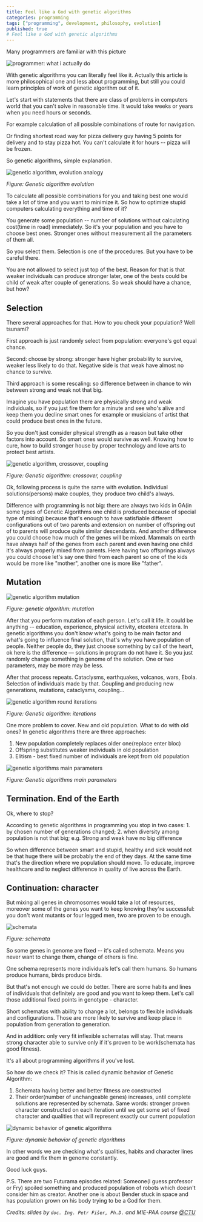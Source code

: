 ```yaml
---
title: Feel like a God with genetic algorithms
categories: programming
tags: ["programming", development, philosophy, evolution]
published: true
# Feel like a God with genetic algorithms
---
```


Many programmers are familiar with this picture

![programmer: what i actually do][20150129065449]

With genetic algorithms you can literally feel like it. Actually this article is more philosophical one and less about programming, but still you could learn principles of work of genetic algorithm out of it.

Let's start with statements that there are class of problems in computers world that you can't solve in reasonable time. It would take weeks or years when you need hours or seconds.

For example calculation of all possible combinations of route for navigation.

Or finding shortest road way for pizza delivery guy having 5 points for delivery and to stay pizza hot. You can't calculate it for hours -- pizza will be frozen.

So genetic algorithms, simple explanation.

![genetic algorithm, evolution analogy][20150127154453]

*Figure: Genetic algorithm evolution*

To calculate all possible combinations for you and taking best one would take a lot of time and you want to minimize it. So how to optimize stupid computers calculating everything and time of it?

You generate some population -- number of solutions without calculating cost(time in road) immediately. So it's your population and you have to choose best ones. Stronger ones without measurement all the parameters of them all.

So you select them. Selection is one of the procedures. But you have to be careful there.

You are not allowed to select just top of the best. Reason for that is that weaker individuals can produce stronger later, one of the bests could be child of weak after couple of generations. So weak should have a chance, but how?

## Selection

There several approaches for that. How to you check your population? Well tsunami?

First approach is just randomly select from population: everyone's got equal chance.

Second: choose by strong: stronger have higher probability to survive, weaker less likely to do that. Negative side is that weak have almost no chance to survive.

Third approach is some rescaling: so difference between in chance to win between strong and weak not that big.

Imagine you have population there are physically strong and weak individuals, so if you just fire them for a minute and see who's alive and keep them you decline smart ones for example or musicians of artist that could produce best ones in the future.

So you don't just consider physical strength as a reason but take other factors into account. So smart ones would survive as well. Knowing how to cure, how to build stronger house by proper technology and love arts to protect best artists.

![genetic algorithm, crossover, coupling][20150127154552]

*Figure: Genetic algorithm: crossover, coupling*

Ok, following process is quite the same with evolution. Individual solutions(persons) make couples, they produce two child's always.

Difference with programming is not big: there are always two kids in GA(in some types of Genetic Algorithms one child is produced because of special type of mixing) because that's enough to have satisfiable different configurations out of two parents and extension on number of offspring out of to parents will produce quite similar descendants. And another difference you could choose how much of the genes will be mixed. Mammals on earth have always half of the genes from each parent and even having one child it's always properly mixed from parents. Here having two offsprings always you could choose let's say one third from each parent so one of the kids would be more like "mother", another one is more like "father".

## Mutation 

![genetic algorithm mutation][20150127154629]

*Figure: genetic algorithm: mutation*

After that you perform mutation of each person. Let's call it life. It could be anything -- education, experience, physical activity, etcetera etcetera. In genetic algorithms you don't know what's going to be main factor and what's going to influence final solution, that's why you have population of people. Neither people do, they just choose something by call of the heart, ok here is the difference — solutions in program do not have it. So you just randomly change something in genome of the solution. One or two parameters, may be more may be less.

After that process repeats. Cataclysms, earthquakes, volcanos, wars, Ebola. Selection of individuals made by that. Coupling and producing new generations, mutations, cataclysms, coupling…

![genetic algorithm round iterations][20150127153718]

*Figure: Genetic algorithm: iterations*

One more problem to cover. New and old population. What to do with old ones? In genetic algorithms there are three approaches:

1.  New population completely replaces older one(replace enter bloc)
2.  Offspring substitutes weaker individuals in old population
3.  Elitism - best fixed number of individuals are kept from old population

![genetic algorithms main parameters][20150127155014]

*Figure: Genetic algorithms main parameters*

## Termination. End of the Earth

Ok, where to stop?

According to genetic algorithms in programming you stop in two cases: 1. by chosen number of generations changed; 2. when diversity among population is not that big; e.g. Strong and weak have no big difference

So when difference between smart and stupid, healthy and sick would not be that huge there will be probably the end of they days. At the same time that's the direction where we population should move. To educate, improve healthcare and to neglect difference in quality of live across the Earth.

## Continuation: character

But mixing all genes in chromosomes would take a lot of resources, moreover some of the genes you want to keep knowing they're successful: you don't want mutants or four legged men, two are proven to be enough.

![schemata][20150129062736]

*Figure: schemata*

So some genes in genome are fixed -- it's called schemata. Means you never want to change them, change of others is fine.

One schema represents more individuals let's call them humans. So humans produce humans, birds produce birds.

But that's not enough we could do better. There are some habits and lines of individuals that definitely are good and you want to keep them. Let's call those additional fixed points in genotype - character.

Short schematas with ability to change a lot, belongs to flexible individuals and configurations. Those are more likely to survive and keep place in population from generation to generation.

And in addition: only very fit inflexible schematas will stay. That means strong character able to survive only if it's proven to be work(schemata has good fitness).

It's all about programming algorithms if you've lost.

So how do we check it? This is called dynamic behavior of Genetic Algorithm:

1.  Schemata having better and better fitness are constructed
2.  Their order(number of unchangeable genes) increases, until complete solutions are represented by schemata. Same words: stronger proven character constructed on each iteration until we get some set of fixed character and qualities that will represent exactly our current population

![dynamic behavior of genetic algorithms][20150129063208]

*Figure: dynamic behavior of genetic algorithms*

In other words we are checking what's qualities, habits and character lines are good and fix them in genome constantly.

Good luck guys.

P.S. There are two Futurama episodes related: Someone(I guess professor or Fry) spoiled something and produced population of robots which doesn't consider him as creator. Another one is about Bender stuck in space and has population grown on his body trying to be a God for them.

*Credits: slides by `doc. Ing. Petr Fišer, Ph.D.` and MIE-PAA course [@CTU](http://www.cvut.cz)*


[20150129065449]: {{site.baseurl}}assets/Programming/GA/motivation-genetic-algorithms.png

[20150129063208]: {{site.baseurl}}/assets/Programming/GA/analogy-genetic-algorithms.png
[20150129062736]: {{site.baseurl}}/assets/Programming/GA/crossover-genetic-algorithms.png
[20150127153718]: {{site.baseurl}}/assets/Programming/GA/mutation-genetic-algorithms.png
[20150127154629]: {{site.baseurl}}/assets/Programming/GA/evolution-genetic-algorithms.png
[20150127154453]: {{site.baseurl}}/assets/Programming/GA/parameters-genetic-algorithms.png
[20150127154552]: {{site.baseurl}}/assets/Programming/GA/schemata-genetic-algorithms.png
[20150127155014]: {{site.baseurl}}/assets/Programming/GA/survival-genetic-algorithms.png
